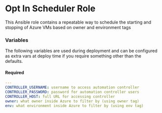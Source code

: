 # Opt In Scheduler Role

This Ansible role contains a repeatable way to schedule the starting and stopping of Azure VMs based on owner and environment tags

### Variables

The following variables are used during deployment and can be configured as extra vars at deploy time if you require something other than the defaults.

#### Required
```yaml
---
CONTROLLER_USERNAME: username to access automation controller
CONTROLLER_PASSWORD: password for automation controller users
CONTROLLER_HOST: full URL for accessing controller
owner: what owner inside Azure to filter by (using owner tag)
env: what environment inside Azure to filter by (using env tag)
```
